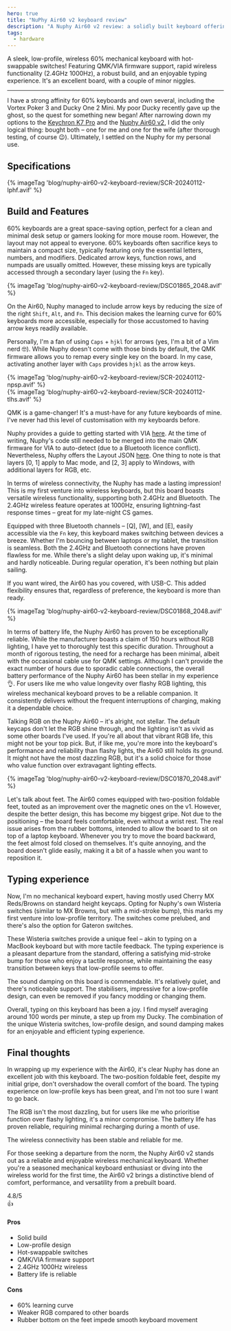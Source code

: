 ```yaml
---
hero: true
title: "NuPhy Air60 v2 keyboard review"
description: "A Nuphy Air60 v2 review: a solidly built keyboard offering excellent wireless versatility. Overall, it's a great board with minor niggles about the feet design and RGB performance"
tags:
  - hardware
---
```


A sleek, low-profile, wireless 60% mechanical keyboard with hot-swappable switches! Featuring QMK/VIA firmware support, rapid wireless functionality (2.4GHz 1000Hz), a robust build, and an enjoyable typing experience. It's an excellent board, with a couple of minor niggles.

---

I have a strong affinity for 60% keyboards and own several, including the Vortex Poker 3 and Ducky One 2 Mini. My poor Ducky recently gave up the ghost, so the quest for something new began! After narrowing down my options to the [Keychron K7 Pro][k7] and the [Nuphy Air60 v2][air60], I did the only logical thing: bought both – one for me and one for the wife (after thorough testing, of course 😉). Ultimately, I settled on the Nuphy for my personal use.

## Specifications

<div class="article__image-row -center">
    {% imageTag 'blog/nuphy-air60-v2-keyboard-review/SCR-20240112-lphf.avif' %}
</div>

## Build and Features

60% keyboards are a great space-saving option, perfect for a clean and minimal desk setup or gamers looking for more mouse room. However, the layout may not appeal to everyone. 60% keyboards often sacrifice keys to maintain a compact size, typically featuring only the essential letters, numbers, and modifiers. Dedicated arrow keys, function rows, and numpads are usually omitted. However, these missing keys are typically accessed through a secondary layer (using the `Fn` key).
<div class="article__image-row -center">
    {% imageTag 'blog/nuphy-air60-v2-keyboard-review/DSC01865_2048.avif' %}
</div>

On the Air60, Nuphy managed to include arrow keys by reducing the size of the right `Shift`, `Alt`, and `Fn`. This decision makes the learning curve for 60% keyboards more accessible, especially for those accustomed to having arrow keys readily available.

Personally, I'm a fan of using `Caps` + `hjkl` for arrows (yes, I'm a bit of a Vim nerd 🤓). While Nuphy doesn't come with those binds by default, the QMK firmware allows you to remap every single key on the board. In my case, activating another layer with `Caps` provides `hjkl` as the arrow keys.
<div class="article__image-row -center">
    {% imageTag 'blog/nuphy-air60-v2-keyboard-review/SCR-20240112-npsp.avif' %}
</div>
<div class="article__image-row -center">
    {% imageTag 'blog/nuphy-air60-v2-keyboard-review/SCR-20240112-tlhs.avif' %}
</div>

QMK is a game-changer! It's a must-have for any future keyboards of mine. I've never had this level of customisation with my keyboards before.

Nuphy provides a guide to getting started with VIA [here][nuphyguide]. At the time of writing, Nuphy's code still needed to be merged into the main QMK firmware for VIA to auto-detect (due to a Bluetooth licence conflict). Nevertheless, Nuphy offers the Layout JSON [here][air60layout]. One thing to note is that layers [0, 1] apply to Mac mode, and [2, 3] apply to Windows, with additional layers for RGB, etc.

In terms of wireless connectivity, the Nuphy has made a lasting impression! This is my first venture into wireless keyboards, but this board boasts versatile wireless functionality, supporting both 2.4GHz and Bluetooth. The 2.4GHz wireless feature operates at 1000Hz, ensuring lightning-fast response times – great for my late-night CS games.

Equipped with three Bluetooth channels – [Q], [W], and [E], easily accessible via the `Fn` key, this keyboard makes switching between devices a breeze. Whether I'm bouncing between laptops or my tablet, the transition is seamless. Both the 2.4GHz and Bluetooth connections have proven flawless for me. While there's a slight delay upon waking up, it's minimal and hardly noticeable. During regular operation, it's been nothing but plain sailing.

If you want wired, the Air60 has you covered, with USB-C. This added flexibility ensures that, regardless of preference, the keyboard is more than ready.
<div class="article__image-row -center">
    {% imageTag 'blog/nuphy-air60-v2-keyboard-review/DSC01868_2048.avif' %}
</div>

In terms of battery life, the Nuphy Air60 has proven to be exceptionally reliable. While the manufacturer boasts a claim of 150 hours without RGB lighting, I have yet to thoroughly test this specific duration. Throughout a month of rigorous testing, the need for a recharge has been minimal, albeit with the occasional cable use for QMK settings. Although I can't provide the exact number of hours due to sporadic cable connections, the overall battery performance of the Nuphy Air60 has been stellar in my experience 👌.  For users like me who value longevity over flashy RGB lighting, this wireless mechanical keyboard proves to be a reliable companion. It consistently delivers without the frequent interruptions of charging, making it a dependable choice.

Talking RGB on the Nuphy Air60 – it's alright, not stellar. The default keycaps don't let the RGB shine through, and the lighting isn't as vivid as some other boards I've used. If you're all about that vibrant RGB life, this might not be your top pick. But, if like me, you're more into the keyboard's performance and reliability than flashy lights, the Air60 still holds its ground. It might not have the most dazzling RGB, but it's a solid choice for those who value function over extravagant lighting effects.
<div class="article__image-row -center">
    {% imageTag 'blog/nuphy-air60-v2-keyboard-review/DSC01870_2048.avif' %}
</div>

Let's talk about feet. The Air60 comes equipped with two-position foldable feet, touted as an improvement over the magnetic ones on the v1. However, despite the better design, this has become my biggest gripe. Not due to the positioning – the board feels comfortable, even without a wrist rest. The real issue arises from the rubber bottoms, intended to allow the board to sit on top of a laptop keyboard. Whenever you try to move the board backward, the feet almost fold closed on themselves. It's quite annoying, and the board doesn't glide easily, making it a bit of a hassle when you want to reposition it.

## Typing experience

Now, I'm no mechanical keyboard expert, having mostly used Cherry MX Reds/Browns on standard height keycaps. Opting for Nuphy's own Wisteria switches (similar to MX Browns, but with a mid-stroke bump), this marks my first venture into low-profile territory. The switches come prelubed, and there's also the option for Gateron switches.

These Wisteria switches provide a unique feel – akin to typing on a MacBook keyboard but with more tactile feedback. The typing experience is a pleasant departure from the standard, offering a satisfying mid-stroke bump for those who enjoy a tactile response, while maintaining the easy transition between keys that low-profile seems to offer.

The sound damping on this board is commendable. It's relatively quiet, and there's noticeable support. The stabilisers, impressive for a low-profile design, can even be removed if you fancy modding or changing them.

Overall, typing on this keyboard has been a joy. I find myself averaging around 100 words per minute, a step up from my Ducky. The combination of the unique Wisteria switches, low-profile design, and sound damping makes for an enjoyable and efficient typing experience.

## Final thoughts

In wrapping up my experience with the Air60, it's clear Nuphy has done an excellent job with this keyboard. The two-position foldable feet, despite my initial gripe, don't overshadow the overall comfort of the board. The typing experience on low-profile keys has been great, and I'm not too sure I want to go back.

The RGB isn't the most dazzling, but for users like me who prioritise function over flashy lighting, it's a minor compromise. The battery life has proven reliable, requiring minimal recharging during a month of use.

The wireless connectivity has been stable and reliable for me.

For those seeking a departure from the norm, the Nuphy Air60 v2 stands out as a reliable and enjoyable wireless mechanical keyboard. Whether you're a seasoned mechanical keyboard enthusiast or diving into the wireless world for the first time, the Air60 v2 brings a distinctive blend of comfort, performance, and versatility from a prebuilt board.

<div class="review-approval">
    <div class="review-approval__rating">
        <div class="review-approval__avatar"></div>
        <div class="review-approval__score">4.8/5</div>
        <div class="review-approval__icon">👍</div>
    </div>
    <div class="review-approval__text">
        <div>
            <h4>Pros</h4>
            <ul>
                <li class="pros">Solid build</li>
                <li class="pros">Low-profile design</li>
                <li class="pros">Hot-swappable switches</li>
                <li class="pros">QMK/VIA firmware support</li>
                <li class="pros">2.4GHz 1000Hz wireless</li>
                <li class="pros">Battery life is reliable</li>
            </ul>
        </div>
        <div>
            <h4>Cons</h4>
            <ul>
                <li class="cons">60% learning curve</li>
                <li class="cons">Weaker RGB compared to other boards</li>
                <li class="cons">Rubber bottom on the feet impede smooth keyboard movement</li>
            </ul>
        </div>
    </div>
</div>


[k7]: https://www.keychron.com/products/keychron-k7-pro-qmk-via-wireless-custom-mechanical-keyboard-iso-layout-collection
[air60]: https://nuphy.com/products/air60-v2
[nuphyguide]: https://nuphy.com/pages/via-usage-guide-for-nuphy-keyboards
[air60layout]: https://nuphy.com/pages/json-files-for-nuphy-keyboards
